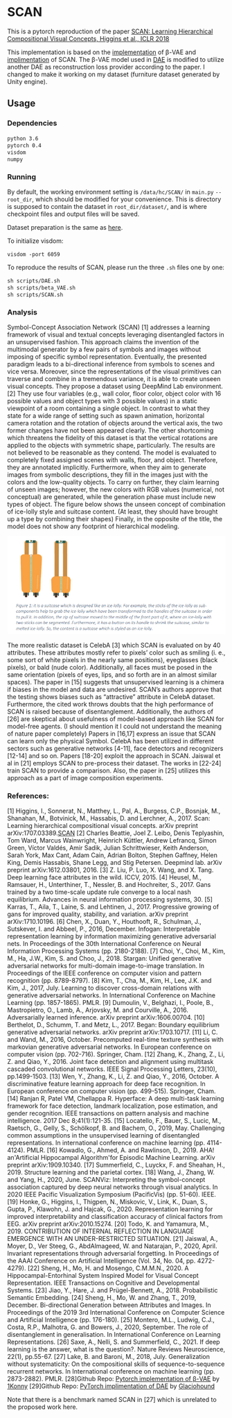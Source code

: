 # SCAN
This is a pytorch reproduction of the paper [SCAN: Learning Hierarchical Compositional Visual Concepts, Higgins et al., ICLR 2018][SCAN]

This implementation is based on the [implementation][beta-VAE] of β-VAE and [implimentation][DAE] of SCAN.
The β-VAE model used in [DAE] is modified to utilize another DAE as reconstruction loss provider according to the paper.
I changed to make it working on my dataset (furniture dataset generated by Unity engine).

## Usage

### Dependencies
```
python 3.6
pytorch 0.4
visdom
numpy
```

### Running

By default, the working environment setting is `/data/hc/SCAN/` in `main.py` `--root_dir`, which should be modified for your convenience.
This is directory is supposed to contain the dataset in `root_dir/dataset/`, and is where checkpoint files and output files will be saved.

Dataset preparation is the same as [here](https://github.com/1Konny/FactorVAE).

To initialize visdom:

    visdom -port 6059

To reproduce the results of SCAN, please run the three `.sh` files one by one:

    sh scripts/DAE.sh
    sh scripts/beta_VAE.sh
    sh scripts/SCAN.sh

### Analysis
Symbol-Concept Association Network (SCAN) [1] addresses a learning framework of visual and textual concepts leveraging disentangled factors in an unsupervised fashion.  This approach claims the invention of the multimodal generator by a few pairs of symbols and images without imposing of specific symbol representation. Eventually, the presented paradigm leads to a bi-directional inference from symbols to scenes and vice versa. Moreover, since the representations of the visual primitives can traverse and combine in a tremendous variance, it is able to create unseen visual concepts. 
They propose a dataset using DeepMind Lab environment. [2] They use four variables (e.g., wall color, floor color, object color with 16 possible values and object types with 3 possible values) in a static viewpoint of a room containing a single object. In contrast to what they state for a wide range of setting such as spawn animation, horizontal camera rotation and the rotation of objects around the vertical axis, the two former changes have not been appeared clearly. The other shortcoming which threatens the fidelity of this dataset is that the vertical rotations are applied to the objects with symmetric shape, particularly. The results are not believed to be reasonable as they contend. The model is evaluated to completely fixed assigned scenes with walls, floor, and object. Therefore, they are annotated implicitly. Furthermore, when they aim to generate images from symbolic descriptions, they fill in the images just with the colors and the low-quality objects. To carry on further, they claim learning of unseen images; however, the new colors with RGB values (numerical, not conceptual) are generated, while the generation phase must include new types of object. The figure below shows the unseen concept of combination of ice-lolly style and suitcase content. (At least, they should have brought up a type by combining their shapes) Finally, in the opposite of the title, the model does not show any footprint of hierarchical modeling.

![suitcase](results/suitcase.PNG)

The more realistic dataset is CelebA [3] which SCAN is evaluated on by 40 attributes. These attributes mostly refer to pixels’ color such as smiling (i. e., some sort of white pixels in the nearly same positions), eyeglasses (black pixels), or bald (nude color). Additionally, all faces must be posed in the same orientation (pixels of eyes, lips, and so forth are in an almost similar spaces). 
The paper in [15] suggests that unsupervised learning is a chimera if biases in the model and data are undesired. SCAN’s authors approve that the testing shows biases such as “attractive” attribute in CelebA dataset. Furthermore, the cited work throws doubts that the high performance of SCAN is raised because of disentanglement. Additionally, the authors of [26] are skeptical about usefulness of model-based approach like SCAN for model-free agents. (I should mention it I could not understand the meaning of nature paper completely) 
Papers in [16,17] express an issue that SCAN can learn only the physical Symbol.
CelebA has been utilized in different sectors such as generative networks [4-11], face detectors and recognizers [12-14] and so on. 
Papers [18-20] exploit the approach in SCAN. Jaiswal et al in [21] employs SCAN to pre-process their dataset. The works in [22-24] train SCAN to provide a comparison. Also, the paper in [25] utilizes this approach as a part of image composition experiments.


### References:
[1] Higgins, I., Sonnerat, N., Matthey, L., Pal, A., Burgess, C.P., Bosnjak, M., Shanahan, M., Botvinick, M., Hassabis, D. and Lerchner, A., 2017. Scan: Learning hierarchical compositional visual concepts. arXiv preprint arXiv:1707.03389.[SCAN]
[2] Charles Beattie, Joel Z. Leibo, Denis Teplyashin, Tom Ward, Marcus Wainwright, Heinrich Küttler, Andrew Lefrancq, Simon Green, Víctor Valdés, Amir Sadik, Julian Schrittwieser, Keith Anderson, Sarah York, Max Cant, Adam Cain, Adrian Bolton, Stephen Gaffney, Helen King, Demis Hassabis, Shane Legg, and Stig Petersen. Deepmind lab. arXiv preprint arXiv:1612.03801, 2016.
[3] Z. Liu, P. Luo, X. Wang, and X. Tang. Deep learning face attributes in the wild. ICCV, 2015.
[4] Heusel, M., Ramsauer, H., Unterthiner, T., Nessler, B. and Hochreiter, S., 2017. Gans trained by a two time-scale update rule converge to a local nash equilibrium. Advances in neural information processing systems, 30.
[5] Karras, T., Aila, T., Laine, S. and Lehtinen, J., 2017. Progressive growing of gans for improved quality, stability, and variation. arXiv preprint arXiv:1710.10196.
[6] Chen, X., Duan, Y., Houthooft, R., Schulman, J., Sutskever, I. and Abbeel, P., 2016, December. Infogan: Interpretable representation learning by information maximizing generative adversarial nets. In Proceedings of the 30th International Conference on Neural Information Processing Systems (pp. 2180-2188).
[7] Choi, Y., Choi, M., Kim, M., Ha, J.W., Kim, S. and Choo, J., 2018. Stargan: Unified generative adversarial networks for multi-domain image-to-image translation. In Proceedings of the IEEE conference on computer vision and pattern recognition (pp. 8789-8797).
[8] Kim, T., Cha, M., Kim, H., Lee, J.K. and Kim, J., 2017, July. Learning to discover cross-domain relations with generative adversarial networks. In International Conference on Machine Learning (pp. 1857-1865). PMLR.
[9] Dumoulin, V., Belghazi, I., Poole, B., Mastropietro, O., Lamb, A., Arjovsky, M. and Courville, A., 2016. Adversarially learned inference. arXiv preprint arXiv:1606.00704.
[10] Berthelot, D., Schumm, T. and Metz, L., 2017. Began: Boundary equilibrium generative adversarial networks. arXiv preprint arXiv:1703.10717.
[11] Li, C. and Wand, M., 2016, October. Precomputed real-time texture synthesis with markovian generative adversarial networks. In European conference on computer vision (pp. 702-716). Springer, Cham.
[12] Zhang, K., Zhang, Z., Li, Z. and Qiao, Y., 2016. Joint face detection and alignment using multitask cascaded convolutional networks. IEEE Signal Processing Letters, 23(10), pp.1499-1503.
[13] Wen, Y., Zhang, K., Li, Z. and Qiao, Y., 2016, October. A discriminative feature learning approach for deep face recognition. In European conference on computer vision (pp. 499-515). Springer, Cham.
[14] Ranjan R, Patel VM, Chellappa R. Hyperface: A deep multi-task learning framework for face detection, landmark localization, pose estimation, and gender recognition. IEEE transactions on pattern analysis and machine intelligence. 2017 Dec 8;41(1):121-35.
[15] Locatello, F., Bauer, S., Lucic, M., Raetsch, G., Gelly, S., Schölkopf, B. and Bachem, O., 2019, May. Challenging common assumptions in the unsupervised learning of disentangled representations. In international conference on machine learning (pp. 4114-4124). PMLR.
[16] Kowadlo, G., Ahmed, A. and Rawlinson, D., 2019. AHA! an'Artificial Hippocampal Algorithm'for Episodic Machine Learning. arXiv preprint arXiv:1909.10340.
[17] Summerfield, C., Luyckx, F. and Sheahan, H., 2019. Structure learning and the parietal cortex.
[18] Wang, J., Zhang, W. and Yang, H., 2020, June. SCANViz: Interpreting the symbol-concept association captured by deep neural networks through visual analytics. In 2020 IEEE Pacific Visualization Symposium (PacificVis) (pp. 51-60). IEEE.
[19] Honke, G., Higgins, I., Thigpen, N., Miskovic, V., Link, K., Duan, S., Gupta, P., Klawohn, J. and Hajcak, G., 2020. Representation learning for improved interpretability and classification accuracy of clinical factors from EEG. arXiv preprint arXiv:2010.15274.
[20] Todo, K. and Yamamura, M., 2019. CONTRIBUTION OF INTERNAL REFLECTION IN LANGUAGE EMERGENCE WITH AN UNDER-RESTRICTED SITUATION.
[21] Jaiswal, A., Moyer, D., Ver Steeg, G., AbdAlmageed, W. and Natarajan, P., 2020, April. Invariant representations through adversarial forgetting. In Proceedings of the AAAI Conference on Artificial Intelligence (Vol. 34, No. 04, pp. 4272-4279).
[22] Sheng, H., Mo, H. and Mosengo, C.M.M.N., 2020. A Hippocampal-Entorhinal System Inspired Model for Visual Concept Representation. IEEE Transactions on Cognitive and Developmental Systems.
[23] Jiao, Y., Hare, J. and Prügel-Bennett, A., 2018. Probabilistic Semantic Embedding.
[24] Sheng, H., Mo, W. and Zhang, T., 2019, December. Bi-directional Generation between Attributes and Images. In Proceedings of the 2019 3rd International Conference on Computer Science and Artificial Intelligence (pp. 176-180).
[25] Montero, M.L., Ludwig, C.J., Costa, R.P., Malhotra, G. and Bowers, J., 2020, September. The role of disentanglement in generalisation. In International Conference on Learning Representations.
[26] Saxe, A., Nelli, S. and Summerfield, C., 2021. If deep learning is the answer, what is the question?. Nature Reviews Neuroscience, 22(1), pp.55-67.
[27] Lake, B. and Baroni, M., 2018, July. Generalization without systematicity: On the compositional skills of sequence-to-sequence recurrent networks. In International conference on machine learning (pp. 2873-2882). PMLR.
[28]Github Repo: [Pytorch implementation of β-VAE][beta-VAE] by [1Konny](https://github.com/1Konny)
[29]Github Repo: [PyTorch implimentation of DAE][DAE] by [Glaciohound](https://github.com/Glaciohound)

Note that there is a benchmark named SCAN in [27] which is unrelated to the proposed work here.


[SCAN]: https://arxiv.org/abs/1707.03389
[beta-VAE]: https://github.com/1Konny/Beta-VAE 
[DAE]: https://github.com/Glaciohound/SCAN
[issue]: https://github.com/miyosuda/scan/issues/1
